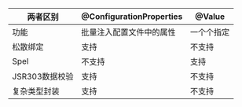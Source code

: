 |两者区别|@ConfigurationProperties|@Value|
|--|--|--|
|功能|批量注入配置文件中的属性|一个个指定|
|松散绑定|支持|不支持|
|Spel|不支持|支持|
|JSR303数据校验|支持|不支持|
|复杂类型封装|支持|不支持|